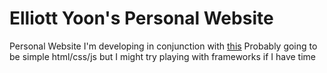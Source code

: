 # Elliott Yoon's Personal Website
Personal Website I'm developing in conjunction with [this](elliottyoon.github.io)
Probably going to be simple html/css/js but I might try playing with frameworks if I have time

